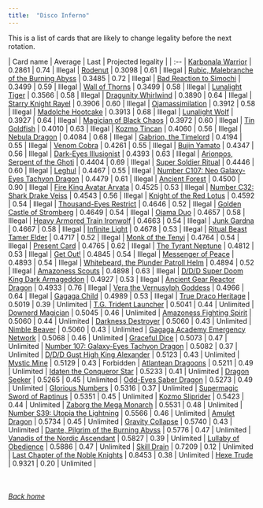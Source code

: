 ```yaml
---
title:  "Disco Inferno"
---
```


This is a list of cards that are likely to change legality before the next rotation.

| Card name | Average | Last | Projected legality |
| :-- |
[Karbonala Warrior](https://db.ygoprodeck.com/card/?search=Karbonala%20Warrior) | 0.2861 | 0.74 | Illegal |
[Rodenut](https://db.ygoprodeck.com/card/?search=Rodenut) | 0.3098 | 0.61 | Illegal |
[Rubic, Malebranche of the Burning Abyss](https://db.ygoprodeck.com/card/?search=Rubic,%20Malebranche%20of%20the%20Burning%20Abyss) | 0.3485 | 0.72 | Illegal |
[Bad Reaction to Simochi](https://db.ygoprodeck.com/card/?search=Bad%20Reaction%20to%20Simochi) | 0.3499 | 0.59 | Illegal |
[Wall of Thorns](https://db.ygoprodeck.com/card/?search=Wall%20of%20Thorns) | 0.3499 | 0.58 | Illegal |
[Lunalight Tiger](https://db.ygoprodeck.com/card/?search=Lunalight%20Tiger) | 0.3566 | 0.58 | Illegal |
[Dragunity Whirlwind](https://db.ygoprodeck.com/card/?search=Dragunity%20Whirlwind) | 0.3890 | 0.64 | Illegal |
[Starry Knight Rayel](https://db.ygoprodeck.com/card/?search=Starry%20Knight%20Rayel) | 0.3906 | 0.60 | Illegal |
[Ojamassimilation](https://db.ygoprodeck.com/card/?search=Ojamassimilation) | 0.3912 | 0.58 | Illegal |
[Madolche Hootcake](https://db.ygoprodeck.com/card/?search=Madolche%20Hootcake) | 0.3913 | 0.68 | Illegal |
[Lunalight Wolf](https://db.ygoprodeck.com/card/?search=Lunalight%20Wolf) | 0.3927 | 0.64 | Illegal |
[Magician of Black Chaos](https://db.ygoprodeck.com/card/?search=Magician%20of%20Black%20Chaos) | 0.3972 | 0.60 | Illegal |
[Tin Goldfish](https://db.ygoprodeck.com/card/?search=Tin%20Goldfish) | 0.4010 | 0.63 | Illegal |
[Kozmo Tincan](https://db.ygoprodeck.com/card/?search=Kozmo%20Tincan) | 0.4060 | 0.56 | Illegal |
[Nebula Dragon](https://db.ygoprodeck.com/card/?search=Nebula%20Dragon) | 0.4084 | 0.68 | Illegal |
[Gabrion, the Timelord](https://db.ygoprodeck.com/card/?search=Gabrion,%20the%20Timelord) | 0.4194 | 0.55 | Illegal |
[Venom Cobra](https://db.ygoprodeck.com/card/?search=Venom%20Cobra) | 0.4261 | 0.55 | Illegal |
[Bujin Yamato](https://db.ygoprodeck.com/card/?search=Bujin%20Yamato) | 0.4347 | 0.56 | Illegal |
[Dark-Eyes Illusionist](https://db.ygoprodeck.com/card/?search=Dark-Eyes%20Illusionist) | 0.4393 | 0.63 | Illegal |
[Arionpos, Serpent of the Ghoti](https://db.ygoprodeck.com/card/?search=Arionpos,%20Serpent%20of%20the%20Ghoti) | 0.4404 | 0.69 | Illegal |
[Super Soldier Ritual](https://db.ygoprodeck.com/card/?search=Super%20Soldier%20Ritual) | 0.4446 | 0.60 | Illegal |
[Leghul](https://db.ygoprodeck.com/card/?search=Leghul) | 0.4467 | 0.55 | Illegal |
[Number C107: Neo Galaxy-Eyes Tachyon Dragon](https://db.ygoprodeck.com/card/?search=Number%20C107:%20Neo%20Galaxy-Eyes%20Tachyon%20Dragon) | 0.4479 | 0.61 | Illegal |
[Ancient Forest](https://db.ygoprodeck.com/card/?search=Ancient%20Forest) | 0.4500 | 0.90 | Illegal |
[Fire King Avatar Arvata](https://db.ygoprodeck.com/card/?search=Fire%20King%20Avatar%20Arvata) | 0.4525 | 0.53 | Illegal |
[Number C32: Shark Drake Veiss](https://db.ygoprodeck.com/card/?search=Number%20C32:%20Shark%20Drake%20Veiss) | 0.4543 | 0.56 | Illegal |
[Knight of the Red Lotus](https://db.ygoprodeck.com/card/?search=Knight%20of%20the%20Red%20Lotus) | 0.4592 | 0.54 | Illegal |
[Thousand-Eyes Restrict](https://db.ygoprodeck.com/card/?search=Thousand-Eyes%20Restrict) | 0.4646 | 0.52 | Illegal |
[Golden Castle of Stromberg](https://db.ygoprodeck.com/card/?search=Golden%20Castle%20of%20Stromberg) | 0.4649 | 0.54 | Illegal |
[Ojama Duo](https://db.ygoprodeck.com/card/?search=Ojama%20Duo) | 0.4657 | 0.58 | Illegal |
[Heavy Armored Train Ironwolf](https://db.ygoprodeck.com/card/?search=Heavy%20Armored%20Train%20Ironwolf) | 0.4663 | 0.54 | Illegal |
[Junk Gardna](https://db.ygoprodeck.com/card/?search=Junk%20Gardna) | 0.4667 | 0.58 | Illegal |
[Infinite Light](https://db.ygoprodeck.com/card/?search=Infinite%20Light) | 0.4678 | 0.53 | Illegal |
[Ritual Beast Tamer Elder](https://db.ygoprodeck.com/card/?search=Ritual%20Beast%20Tamer%20Elder) | 0.4717 | 0.52 | Illegal |
[Monk of the Tenyi](https://db.ygoprodeck.com/card/?search=Monk%20of%20the%20Tenyi) | 0.4764 | 0.54 | Illegal |
[Present Card](https://db.ygoprodeck.com/card/?search=Present%20Card) | 0.4765 | 0.62 | Illegal |
[The Tyrant Neptune](https://db.ygoprodeck.com/card/?search=The%20Tyrant%20Neptune) | 0.4812 | 0.53 | Illegal |
[Get Out!](https://db.ygoprodeck.com/card/?search=Get%20Out!) | 0.4845 | 0.54 | Illegal |
[Messenger of Peace](https://db.ygoprodeck.com/card/?search=Messenger%20of%20Peace) | 0.4893 | 0.54 | Illegal |
[Whitebeard, the Plunder Patroll Helm](https://db.ygoprodeck.com/card/?search=Whitebeard,%20the%20Plunder%20Patroll%20Helm) | 0.4894 | 0.52 | Illegal |
[Amazoness Scouts](https://db.ygoprodeck.com/card/?search=Amazoness%20Scouts) | 0.4898 | 0.63 | Illegal |
[D/D/D Super Doom King Dark Armageddon](https://db.ygoprodeck.com/card/?search=D/D/D%20Super%20Doom%20King%20Dark%20Armageddon) | 0.4927 | 0.53 | Illegal |
[Ancient Gear Reactor Dragon](https://db.ygoprodeck.com/card/?search=Ancient%20Gear%20Reactor%20Dragon) | 0.4933 | 0.76 | Illegal |
[Vera the Vernusylph Goddess](https://db.ygoprodeck.com/card/?search=Vera%20the%20Vernusylph%20Goddess) | 0.4966 | 0.64 | Illegal |
[Gagaga Child](https://db.ygoprodeck.com/card/?search=Gagaga%20Child) | 0.4989 | 0.53 | Illegal |
[True Draco Heritage](https://db.ygoprodeck.com/card/?search=True%20Draco%20Heritage) | 0.5019 | 0.39 | Unlimited |
[T.G. Trident Launcher](https://db.ygoprodeck.com/card/?search=T.G.%20Trident%20Launcher) | 0.5041 | 0.44 | Unlimited |
[Downerd Magician](https://db.ygoprodeck.com/card/?search=Downerd%20Magician) | 0.5045 | 0.46 | Unlimited |
[Amazoness Fighting Spirit](https://db.ygoprodeck.com/card/?search=Amazoness%20Fighting%20Spirit) | 0.5060 | 0.44 | Unlimited |
[Darkness Destroyer](https://db.ygoprodeck.com/card/?search=Darkness%20Destroyer) | 0.5060 | 0.43 | Unlimited |
[Nimble Beaver](https://db.ygoprodeck.com/card/?search=Nimble%20Beaver) | 0.5060 | 0.43 | Unlimited |
[Gagaga Academy Emergency Network](https://db.ygoprodeck.com/card/?search=Gagaga%20Academy%20Emergency%20Network) | 0.5068 | 0.46 | Unlimited |
[Graceful Dice](https://db.ygoprodeck.com/card/?search=Graceful%20Dice) | 0.5073 | 0.47 | Unlimited |
[Number 107: Galaxy-Eyes Tachyon Dragon](https://db.ygoprodeck.com/card/?search=Number%20107:%20Galaxy-Eyes%20Tachyon%20Dragon) | 0.5082 | 0.37 | Unlimited |
[D/D/D Gust High King Alexander](https://db.ygoprodeck.com/card/?search=D/D/D%20Gust%20High%20King%20Alexander) | 0.5123 | 0.43 | Unlimited |
[Mystic Mine](https://db.ygoprodeck.com/card/?search=Mystic%20Mine) | 0.5129 | 0.43 | Forbidden |
[Atlantean Dragoons](https://db.ygoprodeck.com/card/?search=Atlantean%20Dragoons) | 0.5211 | 0.49 | Unlimited |
[Idaten the Conqueror Star](https://db.ygoprodeck.com/card/?search=Idaten%20the%20Conqueror%20Star) | 0.5233 | 0.41 | Unlimited |
[Dragon Seeker](https://db.ygoprodeck.com/card/?search=Dragon%20Seeker) | 0.5265 | 0.45 | Unlimited |
[Odd-Eyes Saber Dragon](https://db.ygoprodeck.com/card/?search=Odd-Eyes%20Saber%20Dragon) | 0.5273 | 0.49 | Unlimited |
[Glorious Numbers](https://db.ygoprodeck.com/card/?search=Glorious%20Numbers) | 0.5316 | 0.37 | Unlimited |
[Supermagic Sword of Raptinus](https://db.ygoprodeck.com/card/?search=Supermagic%20Sword%20of%20Raptinus) | 0.5351 | 0.45 | Unlimited |
[Kozmo Sliprider](https://db.ygoprodeck.com/card/?search=Kozmo%20Sliprider) | 0.5423 | 0.44 | Unlimited |
[Zaborg the Mega Monarch](https://db.ygoprodeck.com/card/?search=Zaborg%20the%20Mega%20Monarch) | 0.5531 | 0.48 | Unlimited |
[Number S39: Utopia the Lightning](https://db.ygoprodeck.com/card/?search=Number%20S39:%20Utopia%20the%20Lightning) | 0.5566 | 0.46 | Unlimited |
[Amulet Dragon](https://db.ygoprodeck.com/card/?search=Amulet%20Dragon) | 0.5734 | 0.45 | Unlimited |
[Gravity Collapse](https://db.ygoprodeck.com/card/?search=Gravity%20Collapse) | 0.5740 | 0.43 | Unlimited |
[Dante, Pilgrim of the Burning Abyss](https://db.ygoprodeck.com/card/?search=Dante,%20Pilgrim%20of%20the%20Burning%20Abyss) | 0.5776 | 0.47 | Unlimited |
[Vanadis of the Nordic Ascendant](https://db.ygoprodeck.com/card/?search=Vanadis%20of%20the%20Nordic%20Ascendant) | 0.5827 | 0.39 | Unlimited |
[Lullaby of Obedience](https://db.ygoprodeck.com/card/?search=Lullaby%20of%20Obedience) | 0.5886 | 0.47 | Unlimited |
[Skill Drain](https://db.ygoprodeck.com/card/?search=Skill%20Drain) | 0.7209 | 0.12 | Unlimited |
[Last Chapter of the Noble Knights](https://db.ygoprodeck.com/card/?search=Last%20Chapter%20of%20the%20Noble%20Knights) | 0.8453 | 0.38 | Unlimited |
[Hexe Trude](https://db.ygoprodeck.com/card/?search=Hexe%20Trude) | 0.9321 | 0.20 | Unlimited |

<br>

###### [Back home](index)